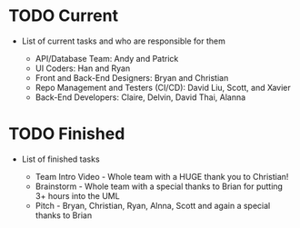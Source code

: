 # TODO Current 

- List of current tasks and who are responsible for them

  * API/Database Team: Andy and Patrick
  * UI Coders: Han and Ryan
  * Front and Back-End Designers: Bryan and Christian
  * Repo Management and Testers (CI/CD): David Liu, Scott, and Xavier
  * Back-End Developers: Claire, Delvin, David Thai, Alanna

# TODO Finished

- List of finished tasks
  
  * Team Intro Video - Whole team with a HUGE thank you to Christian!
  * Brainstorm - Whole team with a special thanks to Brian for putting 3+ hours into the UML
  * Pitch - Bryan, Christian, Ryan, Alnna, Scott and again a special thanks to Brian
